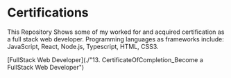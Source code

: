 # Certifications
This Repository Shows some of my worked for and acquired certification as a full stack web developer. Programming languages as frameworks include: JavaScript, React, Node.js, Typescript, HTML, CSS3.

[FullStack Web Developer](./"13. CertificateOfCompletion_Become a FullStack Web Developer")
